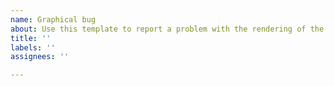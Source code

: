 ```yaml
---
name: Graphical bug
about: Use this template to report a problem with the rendering of the application
title: ''
labels: ''
assignees: ''

---
```



